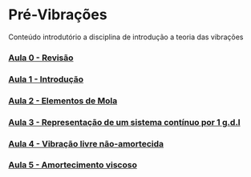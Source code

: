 # Pré-Vibrações
Conteúdo introdutório a disciplina de introdução a teoria das vibrações

### [Aula 0 - Revisão](https://nbviewer.jupyter.org/github/danielbmmatos/Pre-Vibracoes/blob/master/Aula%200%20-%20Revis%C3%A3o.ipynb)

### [Aula 1 - Introdução](https://nbviewer.jupyter.org/github/danielbmmatos/Pre-Vibracoes/blob/master/Aula%201%20-%20Introdu%C3%A7%C3%A3o.ipynb)

### [Aula 2 - Elementos de Mola](https://nbviewer.jupyter.org/github/danielbmmatos/Pre-Vibracoes/blob/master/Aula%202-%20Elementos%20de%20mola.ipynb)

### [Aula 3 - Representação de um sistema contínuo por 1 g.d.l](https://nbviewer.jupyter.org/github/danielbmmatos/Pre-Vibracoes/blob/master/Aula%203-%20%20Representa%C3%A7%C3%A3o%20de%20um%20sistema%20cont%C3%ADnuo%20por%201G.D.L..ipynb)

### [Aula 4 - Vibração livre não-amortecida](https://nbviewer.jupyter.org/github/danielbmmatos/Pre-Vibracoes/blob/master/Aula%204-%20VIbracao%20livre.ipynb)

### [Aula 5 - Amortecimento viscoso](https://nbviewer.jupyter.org/github/danielbmmatos/Pre-Vibracoes/blob/master/Aula%205-%20Amortecimento%20viscoso.ipynb)
